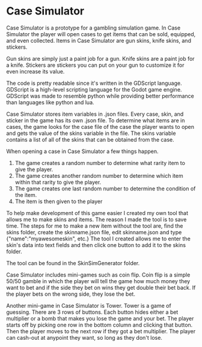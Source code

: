 # Case Simulator

  Case Simulator is a prototype for a gambling simulation game. In Case Simulator the player will open cases to get items that can be sold, equipped, and even collected. Items in Case Simulator are gun skins, knife skins, and stickers.

  Gun skins are simply just a paint job for a gun. Knife skins are a paint job for a knife. Stickers are stickers you can put on your gun to customize it for even increase its value.

  The code is pretty readable since it's written in the GDScript language. GDScript is a high-level scripting language for the Godot game engine. GDScript was made to resemble python while providing better performance than languages like python and lua.

  Case Simulator stores item variables in .json files. Every case, skin, and sticker in the game has its own .json file. To determine what items are in cases, the game looks for the case file of the case the player wants to open and gets the value of the skins variable in the file. The skins variable contains a list of all of the skins that can be obtained from the case.

  When opening a case in Case Simulator a few things happen.
1. The game creates a random number to determine what rarity item to give the player.
2. The game creates another random number to determine which item within that rarity to give the player.
3. The game creates one last random number to determine the condition of the item.
4. The item is then given to the player

  To help make development of this game easier I created my own tool that allows me to make skins and items. The reason I made the tool is to save time. The steps for me to make a new item without the tool are, find the skins folder, create the skinname.json file, edit skinname.json and type {"name":"myawesomeskin", etc.} The tool I created allows me to enter the skin's data into text fields and then click one button to add it to the skins folder.

  The tool can be found in the SkinSimGenerator folder.

  Case Simulator includes mini-games such as coin flip. Coin flip is a simple 50/50 gamble in which the player will tell the game how much money they want to bet and if the side they bet on wins they get double their bet back. If the player bets on the wrong side, they lose the bet.

  Another mini-game in Case Simulator is Tower. Tower is a game of guessing. There are 3 rows of buttons. Each button hides either a bet multiplier or a bomb that makes you lose the game and your bet. The player starts off by picking one row in the bottom column and clicking that button. Then the player moves to the next row if they got a bet multiplier. The player can cash-out at anypoint they want, so long as they don't lose.
